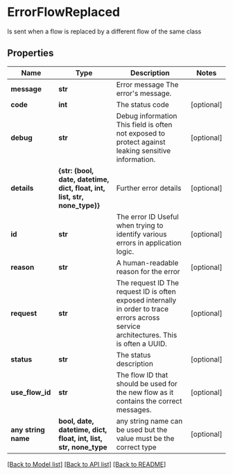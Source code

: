 # ErrorFlowReplaced

Is sent when a flow is replaced by a different flow of the same class

## Properties
Name | Type | Description | Notes
------------ | ------------- | ------------- | -------------
**message** | **str** | Error message  The error&#39;s message. | 
**code** | **int** | The status code | [optional] 
**debug** | **str** | Debug information  This field is often not exposed to protect against leaking sensitive information. | [optional] 
**details** | **{str: (bool, date, datetime, dict, float, int, list, str, none_type)}** | Further error details | [optional] 
**id** | **str** | The error ID  Useful when trying to identify various errors in application logic. | [optional] 
**reason** | **str** | A human-readable reason for the error | [optional] 
**request** | **str** | The request ID  The request ID is often exposed internally in order to trace errors across service architectures. This is often a UUID. | [optional] 
**status** | **str** | The status description | [optional] 
**use_flow_id** | **str** | The flow ID that should be used for the new flow as it contains the correct messages. | [optional] 
**any string name** | **bool, date, datetime, dict, float, int, list, str, none_type** | any string name can be used but the value must be the correct type | [optional]

[[Back to Model list]](../README.md#documentation-for-models) [[Back to API list]](../README.md#documentation-for-api-endpoints) [[Back to README]](../README.md)


